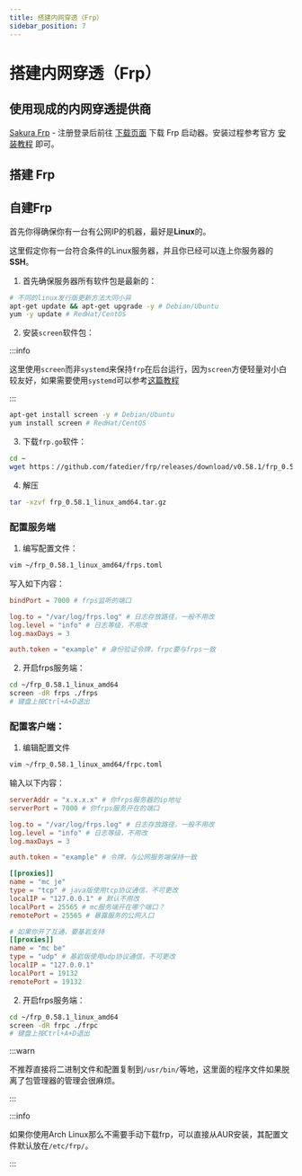 ```yaml
---
title: 搭建内网穿透（Frp）
sidebar_position: 7
---
```


# 搭建内网穿透（Frp）

## 使用现成的内网穿透提供商

[Sakura Frp](https://www.natfrp.com/?page=panel&module=download) - 注册登录后前往 [下载页面](https://www.natfrp.com/tunnel/download) 下载 Frp 启动器。安装过程参考官方 [安装教程](https://doc.natfrp.com/launcher/usage.html) 即可。

## 搭建 Frp

## 自建Frp

首先你得确保你有一台有公网IP的机器，最好是**Linux**的。

这里假定你有一台符合条件的Linux服务器，并且你已经可以连上你服务器的**SSH**。


1. 首先确保服务器所有软件包是最新的：

```bash
# 不同的linux发行版更新方法大同小异
apt-get update && apt-get upgrade -y # Debian/Ubuntu
yum -y update # RedHat/CentOS

```

2. 安装`screen`软件包：

:::info

这里使用`screen`而非`systemd`来保持`frp`在后台运行，因为`screen`方便轻量对小白较友好，如果需要使用`systemd`可以参考[这篇教程](https://wiki.archlinuxcn.org/wiki/Systemd#编写单元文件)

:::

```bash
apt-get install screen -y # Debian/Ubuntu
yum install screen # RedHat/CentOS
```

3. 下载`frp.go`软件：

```bash
cd ~
wget https：//github.com/fatedier/frp/releases/download/v0.58.1/frp_0.58.1_linux_amd64.tar.gz
```

4. 解压

```bash
tar -xzvf frp_0.58.1_linux_amd64.tar.gz
```

### 配置服务端

1. 编写配置文件：
```bash
vim ~/frp_0.58.1_linux_amd64/frps.toml
```
写入如下内容：
```toml
bindPort = 7000 # frps监听的端口

log.to = "/var/log/frps.log" # 日志存放路径，一般不用改
log.level = "info" # 日志等级，不用改
log.maxDays = 3

auth.token = "example" # 身份验证令牌，frpc要与frps一致
```

2. 开启frps服务端：

```bash
cd ~/frp_0.58.1_linux_amd64
screen -dR frps ./frps
# 键盘上按Ctrl+A+D退出
```

### 配置客户端：

1. 编辑配置文件
```bash
vim ~/frp_0.58.1_linux_amd64/frpc.toml
```
输入以下内容：
```toml
serverAddr = "x.x.x.x" # 你frps服务器的ip地址
serverPort = 7000 # 你frps服务开在的端口

log.to = "/var/log/frps.log" # 日志存放路径，一般不用改
log.level = "info" # 日志等级，不用改
log.maxDays = 3

auth.token = "example" # 令牌，与公网服务端保持一致

[[proxies]]
name = "mc je"
type = "tcp" # java版使用tcp协议通信，不可更改
localIP = "127.0.0.1" # 默认不用改
localPort = 25565 # mc服务端开在哪个端口？
remotePort = 25565 # 暴露服务的公网入口

# 如果你开了互通，要基岩支持
[[proxies]]
name = "mc be"
type = "udp" # 基岩版使用udp协议通信，不可更改
localIP = "127.0.0.1"
localPort = 19132
remotePort = 19132
```

2. 开启frps服务端：

```bash
cd ~/frp_0.58.1_linux_amd64
screen -dR frpc ./frpc
# 键盘上按Ctrl+A+D退出
```

:::warn

不推荐直接将二进制文件和配置复制到`/usr/bin/`等地，这里面的程序文件如果脱离了包管理器的管理会很麻烦。

:::


:::info

如果你使用Arch Linux那么不需要手动下载frp，可以直接从AUR安装，其配置文件默认放在`/etc/frp/`。

:::